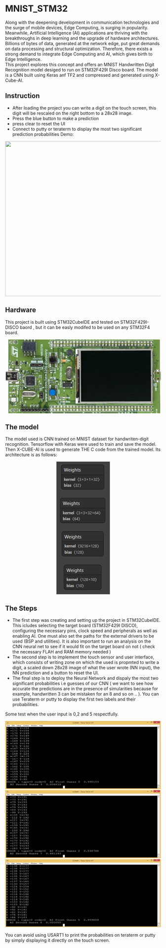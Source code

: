 # MNIST_STM32
 
 Along with the deepening development in communication technologies and the surge of mobile devices, Edge Computing, is surging in popularity.  Meanwhile, Artificial Intelligence (AI) applications are thriving with the breakthroughs in deep learning and the upgrade of hardware architectures. Billions of bytes of data, generated at the network edge, put    great demands on data processing and structural optimization. Therefore, there exists a strong demand to integrate Edge Computing and AI, which gives birth to Edge Intelligence.  
This project explores this concept and offers an MNIST Handwritten Digit Recognition model desiged to run on STM32F429I Disco board. The model is a CNN built using Keras anf TF2 and compressed and generated using X-Cube-AI.

## Instruction 
- After loading the project you can write a digit on the touch screen, this digit will be rescaled on the right bottom to a 28x28 image. 
- Press the blue button to make a prediction
- press clear to reset the UI
- Connect to putty or teraterm to display the most two significant prediction probabilities
Demo: 
<p align="center">
  <img src="https://github.com/souhaiel1/MNIST_STM32/blob/main//Images/gif1.gif" width="1000" height="500" />

 ## Hardware 
 
 This project is built using STM32CubeIDE and tested on STM32F429I-DISCO baord , but it can be easly modifed to be used on any STM32F4 board.
 
 ![](Images/stm32.jpg)
 
 ## The model 
 
 The model used is CNN trained on MNIST dataset for handwriten-digit recognition. Tensorflow  with Keras were used to train and save the model. Then X-CUBE-AI is used to generate THE C code from the trained model. Its architecture is as follows:
 
<p align="center">
  <img src="https://github.com/souhaiel1/MNIST_STM32/blob/main//Images/model.PNG" />
</p>

## The Steps 

- The first step was creating and setting up the project in STM32CubeIDE. This icludes selecting the target board (STM32F429I DISCO), configuring the necessary pins, clock speed and peripherals as well as enabling AI. One must also set the paths for the external drivers to be used (BSP and utilities).
It is also important to run an analysis on the CNN neural net to see if it would fit on the target board on not ( check the necessary FLAH and RAM memory needed ) 
- The second step is to implement  the touch sensor and user interface, which consists of writing zone on which the used is propmted to write a digit, a scaled down 28x28 image of what the user wrote (NN input), the NN prediction and a button to reset the UI. 
- The final step is to deploy the Neural Network and dispaly the most two significant probabilities i.e guesses of our CNN ( we want to see how accurate the predictions are in the presence of simularities because for example, handwritten 3 can be mistaken for an 8 and so on .. ). You can use Teraterm or putty to display the first two labels and their probabilities. 

Some test when the user input is 0,2 and 5 respectfully. 
<p align="center">
  <img src="https://github.com/souhaiel1/MNIST_STM32/blob/main//Images/test2.png" />
  <img src="https://github.com/souhaiel1/MNIST_STM32/blob/main//Images/test3.png" />
  <img src="https://github.com/souhaiel1/MNIST_STM32/blob/main//Images/test5.png" />
</p>

You can avoid using USART1  to print the probabilities on  teraterm or putty by simply displaying it directly on the touch screen. 
